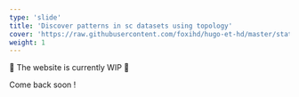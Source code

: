 ```yaml
---
type: 'slide'
title: 'Discover patterns in sc datasets using topology'
cover: 'https://raw.githubusercontent.com/foxihd/hugo-et-hd/master/static/svg/flowlines/28.svg'
weight: 1
---
```


🚧 The website is currently WIP 🚧 

Come back soon !